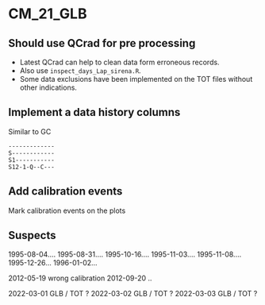 
# CM_21_GLB

## Should use QCrad for pre processing

- Latest QCrad can help to clean data form erroneous records.
- Also use `inspect_days_Lap_sirena.R`.
- Some data exclusions have been implemented on the TOT files without other 
indications.


## Implement a data history columns 

Similar to GC

```
-------------
S------------
S1-----------
S12-1-Q--C---
```

## Add calibration events

Mark calibration events on the plots

## Suspects

1995-08-04....
1995-08-31....
1995-10-16....
1995-11-03....
1995-11-08....
1995-12-26...
1996-01-02...


2012-05-19 wrong calibration
2012-09-20 ..



2022-03-01 GLB / TOT ?
2022-03-02 GLB / TOT ?
2022-03-03 GLB / TOT ?

